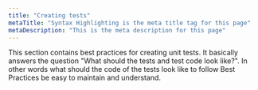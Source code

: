 ```yaml
---
title: "Creating tests"
metaTitle: "Syntax Highlighting is the meta title tag for this page"
metaDescription: "This is the meta description for this page"
---
```


This section contains best practices for creating unit tests. It basically answers the question "What should the tests and test code look like?". In other words what should
the code of the tests look like to follow Best Practices be easy to maintain and understand.

